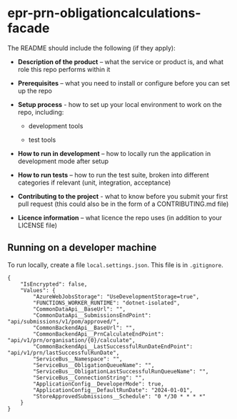 # epr-prn-obligationcalculations-facade
The README should include the following (if they apply):

- **Description of the product** – what the service or product is, and what role this repo performs within it

- **Prerequisites** – what you need to install or configure before you can set up the repo

- **Setup process** - how to set up your local environment to work on the repo, including:

  - development tools

  - test tools

- **How to run in development** – how to locally run the application in development mode after setup

- **How to run tests** – how to run the test suite, broken into different categories if relevant (unit, integration, acceptance)

- **Contributing to the project** - what to know before you submit your first pull request (this could also be in the form of a CONTRIBUTING.md  file)

- **Licence information** – what licence the repo uses (in addition to your LICENSE file)
## Running on a developer machine
To run locally, create a file `local.settings.json`. This file is in `.gitignore`.

```
{
    "IsEncrypted": false,
    "Values": {
		"AzureWebJobsStorage": "UseDevelopmentStorage=true",
        "FUNCTIONS_WORKER_RUNTIME": "dotnet-isolated",
        "CommonDataApi__BaseUrl": "",
        "CommonDataApi__SubmissionsEndPoint": "api/submissions/v1/pom/approved/",
        "CommonBackendApi__BaseUrl": "",
        "CommonBackendApi__PrnCalculateEndPoint": "api/v1/prn/organisation/{0}/calculate",
        "CommonBackendApi__LastSuccessfulRunDateEndPoint": "api/v1/prn/lastSuccessfulRunDate",
        "ServiceBus__Namespace": "",
        "ServiceBus__ObligationQueueName": "",
        "ServiceBus__ObligationLastSuccessfulRunQueueName": "",
        "ServiceBus__ConnectionString": "",
        "ApplicationConfig__DeveloperMode": true,
        "ApplicationConfig__DefaultRunDate": "2024-01-01",
        "StoreApprovedSubmissions__Schedule": "0 */30 * * * *"
    }
}
```

